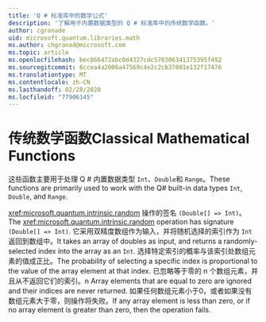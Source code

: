 ```yaml
---
title: 'Q # 标准库中的数学公式'
description: '了解用于内置数据类型的 Q # 标准库中的传统数学函数。'
author: cgranade
uid: microsoft.quantum.libraries.math
ms.author: chgranad@microsoft.com
ms.topic: article
ms.openlocfilehash: bec866472abc0d4327cdc570306341375395f492
ms.sourcegitcommit: 6ccea4a2006a47569c4e2c2cb37001e132f17476
ms.translationtype: MT
ms.contentlocale: zh-CN
ms.lasthandoff: 02/28/2020
ms.locfileid: "77906145"
---
```

# <a name="classical-mathematical-functions"></a><span data-ttu-id="8f6ae-103">传统数学函数</span><span class="sxs-lookup"><span data-stu-id="8f6ae-103">Classical Mathematical Functions</span></span> #

<span data-ttu-id="8f6ae-104">这些函数主要用于处理 Q # 内置数据类型 `Int`、`Double`和 `Range`。</span><span class="sxs-lookup"><span data-stu-id="8f6ae-104">These functions are primarily used to work with the Q# built-in data types `Int`, `Double`, and `Range`.</span></span>

<span data-ttu-id="8f6ae-105"><xref:microsoft.quantum.intrinsic.random> 操作的签名 `(Double[] => Int)`。</span><span class="sxs-lookup"><span data-stu-id="8f6ae-105">The <xref:microsoft.quantum.intrinsic.random> operation has signature `(Double[] => Int)`.</span></span>
<span data-ttu-id="8f6ae-106">它采用双精度数组作为输入，并将随机选择的索引作为 `Int`返回到数组中。</span><span class="sxs-lookup"><span data-stu-id="8f6ae-106">It takes an array of doubles as input, and returns a randomly-selected index into the array as an `Int`.</span></span>
<span data-ttu-id="8f6ae-107">选择特定索引的概率与该索引处数组元素的值成正比。</span><span class="sxs-lookup"><span data-stu-id="8f6ae-107">The probability of selecting a specific index is proportional to the value of the array element at that index.</span></span> <span data-ttu-id="8f6ae-108">已忽略等于零的 n 个数组元素，并且从不返回它们的索引。</span><span class="sxs-lookup"><span data-stu-id="8f6ae-108">n Array elements that are equal to zero are ignored and their indices are never returned.</span></span>
<span data-ttu-id="8f6ae-109">如果任何数组元素小于0，或者如果没有数组元素大于零，则操作将失败。</span><span class="sxs-lookup"><span data-stu-id="8f6ae-109">If any array element is less than zero, or if no array element is greater than zero, then the operation fails.</span></span>
